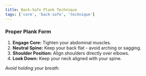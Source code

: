 ```yaml
---
title: Back-Safe Plank Technique
tags: ['core', 'back-safe', 'technique']
---
```


### Proper Plank Form

1.  **Engage Core:** Tighten your abdominal muscles.
2.  **Neutral Spine:** Keep your back flat - avoid arching or sagging.
3.  **Shoulder Position:** Align shoulders directly over elbows.
4.  **Look Down:** Keep your neck aligned with your spine.

*Avoid holding your breath.* 